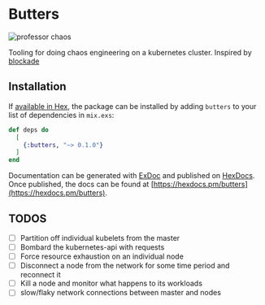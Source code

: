 # Butters

![professor chaos](https://vignette.wikia.nocookie.net/southpark/images/b/b8/Professor-chaos.png/revision/latest?cb=20180409101847)

Tooling for doing chaos engineering on a kubernetes cluster. Inspired by [blockade](https://github.com/worstcase/blockade/)

## Installation

If [available in Hex](https://hex.pm/docs/publish), the package can be installed
by adding `butters` to your list of dependencies in `mix.exs`:

```elixir
def deps do
  [
    {:butters, "~> 0.1.0"}
  ]
end
```

Documentation can be generated with [ExDoc](https://github.com/elixir-lang/ex_doc)
and published on [HexDocs](https://hexdocs.pm). Once published, the docs can
be found at [https://hexdocs.pm/butters](https://hexdocs.pm/butters).

## TODOS

- [ ] Partition off individual kubelets from the master
- [ ] Bombard the kubernetes-api with requests
- [ ] Force resource exhaustion on an individual node
- [ ] Disconnect a node from the network for some time period and reconnect it
- [ ] Kill a node and monitor what happens to its workloads
- [ ] slow/flaky network connections between master and nodes

